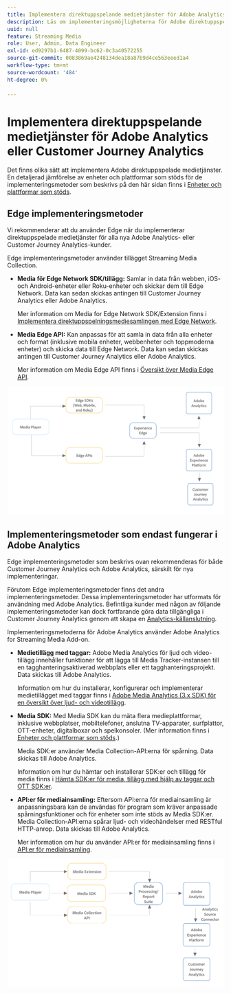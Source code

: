 ```yaml
---
title: Implementera direktuppspelande medietjänster för Adobe Analytics eller Customer Journey Analytics
description: Läs om implementeringsmöjligheterna för Adobe direktuppspelande medietjänster.
uuid: null
feature: Streaming Media
role: User, Admin, Data Engineer
exl-id: ed9297b1-6487-4099-bc62-0c3a40572255
source-git-commit: 0083869ae4248134dea18a87b9d4ce563eeed1a4
workflow-type: tm+mt
source-wordcount: '484'
ht-degree: 0%

---
```


# Implementera direktuppspelande medietjänster för Adobe Analytics eller Customer Journey Analytics

Det finns olika sätt att implementera Adobe direktuppspelade medietjänster. En detaljerad jämförelse av enheter och plattformar som stöds för de implementeringsmetoder som beskrivs på den här sidan finns i [Enheter och plattformar som stöds](/help/getting-started/supported-devices.md).

## Edge implementeringsmetoder

Vi rekommenderar att du använder Edge när du implementerar direktuppspelade medietjänster för alla nya Adobe Analytics- eller Customer Journey Analytics-kunder.

Edge implementeringsmetoder använder tillägget Streaming Media Collection.

* **Media för Edge Network SDK/tillägg:** Samlar in data från webben, iOS- och Android-enheter eller Roku-enheter och skickar dem till Edge Network. Data kan sedan skickas antingen till Customer Journey Analytics eller Adobe Analytics.

  Mer information om Media for Edge Network SDK/Extension finns i [Implementera direktuppspelningsmediesamlingen med Edge Network](/help/implementation/edge/implementation-edge.md).

* **Media Edge API:** Kan anpassas för att samla in data från alla enheter och format (inklusive mobila enheter, webbenheter och toppmoderna enheter) och skicka data till Edge Network. Data kan sedan skickas antingen till Customer Journey Analytics eller Adobe Analytics.

  Mer information om Media Edge API finns i [Översikt över Media Edge API](https://developer.adobe.com/cja-apis/docs/endpoints/media-edge/).

![CJA-arbetsflöde](assets/streaming-media-edge.png)

## Implementeringsmetoder som endast fungerar i Adobe Analytics

Edge implementeringsmetoder som beskrivs ovan rekommenderas för både Customer Journey Analytics och Adobe Analytics, särskilt för nya implementeringar.

Förutom Edge implementeringsmetoder finns det andra implementeringsmetoder. Dessa implementeringsmetoder har utformats för användning med Adobe Analytics. Befintliga kunder med någon av följande implementeringsmetoder kan dock fortfarande göra data tillgängliga i Customer Journey Analytics genom att skapa en [Analytics-källanslutning](https://experienceleague.adobe.com/docs/experience-platform/sources/ui-tutorials/create/adobe-applications/analytics.html).

Implementeringsmetoderna för Adobe Analytics använder Adobe Analytics for Streaming Media Add-on.

* **Medietillägg med taggar:** Adobe Media Analytics för ljud och video-tillägg innehåller funktioner för att lägga till Media Tracker-instansen till en tagghanteringsaktiverad webbplats eller ett tagghanteringsprojekt. Data skickas till Adobe Analytics.

  Information om hur du installerar, konfigurerar och implementerar medietillägget med taggar finns i [Adobe Media Analytics (3.x SDK) för en översikt över ljud- och videotillägg](https://experienceleague.adobe.com/docs/experience-platform/tags/extensions/client/media-analytics-3x/overview.html).

* **Media SDK:** Med Media SDK kan du mäta flera medieplattformar, inklusive webbplatser, mobiltelefoner, anslutna TV-apparater, surfplattor, OTT-enheter, digitalboxar och spelkonsoler. (Mer information finns i [Enheter och plattformar som stöds](/help/getting-started/supported-devices.md).)

  Media SDK:er använder Media Collection-API:erna för spårning. Data skickas till Adobe Analytics.

  Information om hur du hämtar och installerar SDK:er och tillägg för media finns i [Hämta SDK:er för media, tillägg med hjälp av taggar och OTT SDK:er](/help/getting-started/download-sdks.md).

* **API:er för mediainsamling:** Eftersom API:erna för mediainsamling är anpassningsbara kan de användas för program som kräver anpassade spårningsfunktioner och för enheter som inte stöds av Media SDK:er. Media Collection-API:erna spårar ljud- och videohändelser med RESTful HTTP-anrop. Data skickas till Adobe Analytics.

  Mer information om hur du använder API:er för mediainsamling finns i [API:er för mediainsamling](media-collection-api/mc-api-overview.md).


![Analysarbetsflöde](assets/analytics-implementation.png)

<!--
(Not sure if we need the following paragraph and graphic. Paragraph is somewhat redundant with the intro paragraph of this article)
Choose the implementation method depending on the supported platforms. Some players are not supported by the Media SDKs or the Adobe Experience Platform Media Extensions. The Media Collection APIs provide a way to support those players. For information on supported devices, see [Supported devices and platforms](/help/getting-started/supported-devices.md).

![Media Flow](media-sdk/assets/choose-media-flow2.png)
-->
